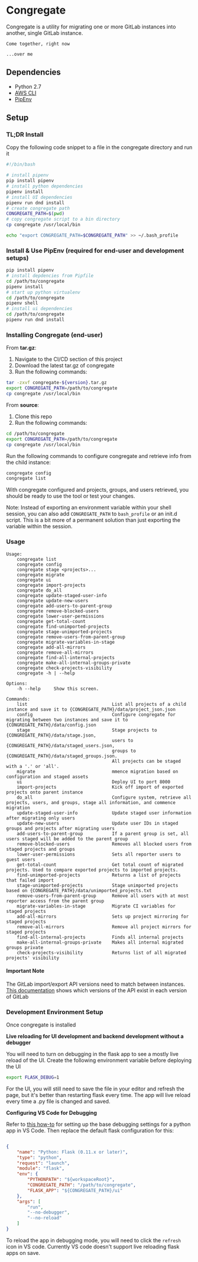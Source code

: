 # Congregate

Congregate is a utility for migrating one or more GitLab instances into another, single GitLab instance.

```
Come together, right now

...over me
```

## Dependencies

- Python 2.7
- [AWS CLI](https://aws.amazon.com/cli/)
- [PipEnv](https://docs.pipenv.org/)

## Setup

### TL;DR Install

Copy the following code snippet to a file in the congregate directory and run it

```bash
#!/bin/bash

# install pipenv
pip install pipenv
# install python dependencies
pipenv install
# install UI dependencies
pipenv run dnd install
# create congregate path
CONGREGATE_PATH=$(pwd)
# copy congregate script to a bin directory
cp congregate /usr/local/bin

echo "export CONGREGATE_PATH=$CONGREGATE_PATH" >> ~/.bash_profile

```

### Install & Use PipEnv (required for end-user and development setups)

```bash
pip install pipenv
# install depdencies from Pipfile
cd /path/to/congregate
pipenv install
# start up python virtualenv
cd /path/to/congregate
pipenv shell
# install ui dependencies
cd /path/to/congregate
pipenv run dnd install
```

### Installing Congregate (end-user)

From **tar.gz**:

1. Navigate to the CI/CD section of this project
2. Download the latest tar.gz of congregate
3. Run the following commands:

```bash
tar -zxvf congregate-${version}.tar.gz
export CONGREGATE_PATH=/path/to/congregate
cp congregate /usr/local/bin
```

From **source**:

1. Clone this repo
2. Run the following commands:

```bash
cd /path/to/congregate
export CONGREGATE_PATH=/path/to/congregate
cp congregate /usr/local/bin
```

Run the following commands to configure congregate and retrieve info from the child instance:

```bash
congregate config
congregate list
```

With congregate configured and projects, groups, and users retrieved, you should be ready to use the tool or test your changes.

Note: Instead of exporting an environment variable within your shell session, you can also add `CONGREGATE_PATH` to `bash_profile` or an init.d script. This is a bit more of a permanent solution than just exporting the variable within the session. 

### Usage
```
Usage:
    congregate list
    congregate config
    congregate stage <projects>...
    congregate migrate
    congregate ui
    congregate import-projects
    congregate do_all
    congregate update-staged-user-info
    congregate update-new-users
    congregate add-users-to-parent-group
    congregate remove-blocked-users
    congregate lower-user-permissions
    congregate get-total-count
    congregate find-unimported-projects
    congregate stage-unimported-projects
    congregate remove-users-from-parent-group
    congregate migrate-variables-in-stage
    congregate add-all-mirrors
    congregate remove-all-mirrors
    congregate find-all-internal-projects
    congregate make-all-internal-groups-private
    congregate check-projects-visibility
    congregate -h | --help

Options:
    -h --help     Show this screen.

Commands:
    list                                List all projects of a child instance and save it to {CONGREGATE_PATH}/data/project_json.json
    config                              Configure congregate for migrating between two instances and save it to {CONGREGATE_PATH}/data/config.json
    stage                               Stage projects to {CONGREGATE_PATH}/data/stage.json,
                                        users to {CONGREGATE_PATH}/data/staged_users.json,
                                        groups to {CONGREGATE_PATH}/data/staged_groups.json.
                                        All projects can be staged with a '.' or 'all'.
    migrate                             mmence migration based on configuration and staged assets
    ui                                  Deploy UI to port 8000
    import-projects                     Kick off import of exported projects onto parent instance
    do_all                              Configure system, retrieve all projects, users, and groups, stage all information, and commence migration
    update-staged-user-info             Update staged user information after migrating only users
    update-new-users                    Update user IDs in staged groups and projects after migrating users
    add-users-to-parent-group           If a parent group is set, all users staged will be added to the parent group
    remove-blocked-users                Removes all blocked users from staged projects and groups
    lower-user-permissions              Sets all reporter users to guest users
    get-total-count                     Get total count of migrated projects. Used to compare exported projects to imported projects.
    find-unimported-projects            Returns a list of projects that failed import
    stage-unimported-projects           Stage unimported projects based on {CONGREGATE_PATH}/data/unimported_projects.txt
    remove-users-from-parent-group      Remove all users with at most reporter access from the parent group
    migrate-variables-in-stage          Migrate CI variables for staged projects
    add-all-mirrors                     Sets up project mirroring for staged projects
    remove-all-mirrors                  Remove all project mirrors for staged projects
    find-all-internal-projects          Finds all internal projects
    make-all-internal-groups-private    Makes all internal migrated groups private
    check-projects-visibility           Returns list of all migrated projects' visibility
```

#### Important Note

The GitLab import/export API versions need to match between instances. [This documentation](https://docs.gitlab.com/ee/user/project/settings/import_export.html) shows which versions of the API exist in each version of GitLab

### Development Environment Setup

Once congregate is installed

**Live reloading for UI development and backend development without a debugger**

You will need to turn on debugging in the flask app to see a mostly live reload of the UI. Create the following environment variable before deploying the UI

```bash
export FLASK_DEBUG=1
```

For the UI, you will still need to save the file in your editor and refresh the page, but it's better than restarting flask every time. The app will live reload every time a .py file is changed and saved.

**Configuring VS Code for Debugging**

Refer to [this how-to](https://code.visualstudio.com/docs/python/debugging) for setting up the base debugging settings for a python app in VS Code. Then replace the default flask configuration for this:

```json

{
    "name": "Python: Flask (0.11.x or later)",
    "type": "python",
    "request": "launch",
    "module": "flask",
    "env": {
        "PYTHONPATH": "${workspaceRoot}",
        "CONGREGATE_PATH": "/path/to/congregate",
        "FLASK_APP": "${CONGREGATE_PATH}/ui"
    },
    "args": [
        "run",
        "--no-debugger",
        "--no-reload"
    ]
}

```

To reload the app in debugging mode, you will need to click the `refresh` icon in VS code. Currently VS code doesn't support live reloading flask apps on save.